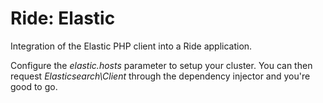 # Ride: Elastic

Integration of the Elastic PHP client into a Ride application.

Configure the _elastic.hosts_ parameter to setup your cluster.
You can then request _Elasticsearch\Client_ through the dependency injector and you're good to go.
